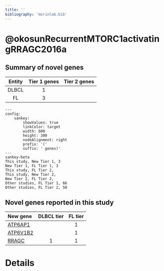 ```yaml
---
title: ''
bibliography: 'morinlab.bib'
---
```


# @okosunRecurrentMTORC1activatingRRAGC2016a
## Summary of novel genes

|Entity| Tier 1 genes| Tier 2 genes|
|:-:|:-:|:-:|
|DLBCL|1||
|FL|3||
```mermaid
---
config:
    sankey:
        showValues: true
        linkColor: target
        width: 600
        height: 300
        nodeAlignment: right
        prefix: '('
        suffix: ' genes)'
---
sankey-beta
This study, New Tier 1, 3
New Tier 1, FL Tier 1, 3
This study, FL Tier 2, 
This study, New Tier 2, 
New Tier 2, FL Tier 2, 
Other studies, FL Tier 1, 66
Other studies, FL Tier 2, 50
```


## Novel genes reported in this study

|New gene|DLBCL tier|FL tier|
|:-|:-:|:-:|
|[ATP6AP1](ATP6AP1)| |1 |
|[ATP6V1B2](ATP6V1B2)| |1 |
|[RRAGC](RRAGC)|1 |1 |

# Details

